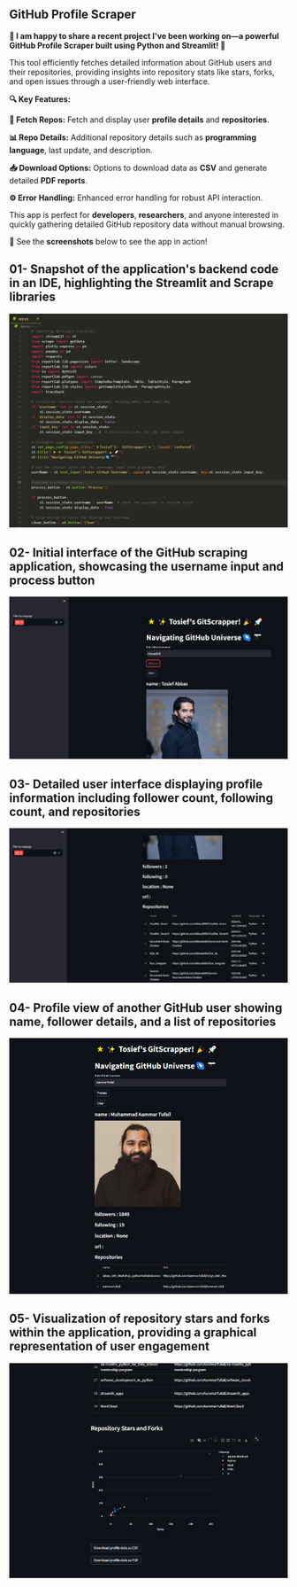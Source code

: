 ## **GitHub Profile Scraper**
**🚀 I am happy to share a recent project I've been working on—a powerful **GitHub Profile Scraper** built using Python and Streamlit! 🚀**

This tool efficiently fetches detailed information about GitHub users and their repositories, providing insights into repository stats like stars, forks, and open issues through a user-friendly web interface.



**🔍 Key Features:**

**📁 Fetch Repos:** Fetch and display user **profile details** and **repositories**.

**📊 Repo Details:** Additional repository details such as **programming language**, last update, and description.

**📥 Download Options:** Options to download data as **CSV** and generate detailed **PDF reports**.

**⚙️ Error Handling:** Enhanced error handling for robust API interaction.

This app is perfect for **developers**, **researchers**, and anyone interested in quickly gathering detailed GitHub repository data without manual browsing.

📸 See the **screenshots** below to see the app in action!





## **01- Snapshot of the application's backend code in an IDE, highlighting the Streamlit and Scrape libraries**
![Snapshot of the application's backend code in an IDE, highlighting the Streamlit and Scrape libraries](Screenshots/1.png)

## **02- Initial interface of the GitHub scraping application, showcasing the username input and process button**
![Initial interface of the GitHub scraping application, showcasing the username input and process button](Screenshots/2.png)

## **03- Detailed user interface displaying profile information including follower count, following count, and repositories**
![Detailed user interface displaying profile information including follower count, following count, and repositories](Screenshots/3.png)

## **04- Profile view of another GitHub user showing name, follower details, and a list of repositories**
![Profile view of another GitHub user showing name, follower details, and a list of repositories](Screenshots/4.png)

## **05- Visualization of repository stars and forks within the application, providing a graphical representation of user engagement**
![Visualization of repository stars and forks within the application, providing a graphical representation of user engagement](Screenshots/5.png)
